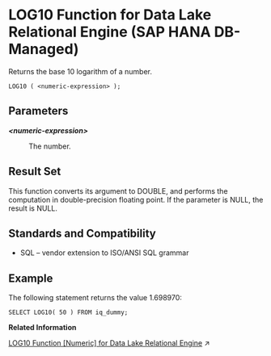 <!-- loio56b6d539c61b44a3a392d9b8f5ba937c -->

# LOG10 Function for Data Lake Relational Engine \(SAP HANA DB-Managed\)

Returns the base 10 logarithm of a number.



```
LOG10 ( <numeric-expression> );
```



<a name="loio56b6d539c61b44a3a392d9b8f5ba937c__section_qhp_5wg_trb"/>

## Parameters


<dl>
<dt><b>

*<numeric-expression\>*

</b></dt>
<dd>

The number.



</dd>
</dl>



<a name="loio56b6d539c61b44a3a392d9b8f5ba937c__section_hn1_vwg_trb"/>

## Result Set

This function converts its argument to DOUBLE, and performs the computation in double-precision floating point. If the parameter is NULL, the result is NULL.



<a name="loio56b6d539c61b44a3a392d9b8f5ba937c__section_vcr_mgj_wrb"/>

## Standards and Compatibility

-   SQL – vendor extension to ISO/ANSI SQL grammar



<a name="loio56b6d539c61b44a3a392d9b8f5ba937c__section_q2d_wwg_trb"/>

## Example

The following statement returns the value 1.698970:

```
SELECT LOG10( 50 ) FROM iq_dummy;
```

**Related Information**  


[LOG10 Function \[Numeric\] for Data Lake Relational Engine](https://help.sap.com/viewer/19b3964099384f178ad08f2d348232a9/2024_1_QRC/en-US/a560b1f984f210158a13cb8a24202e26.html "Returns the base 10 logarithm of a number.") :arrow_upper_right:


